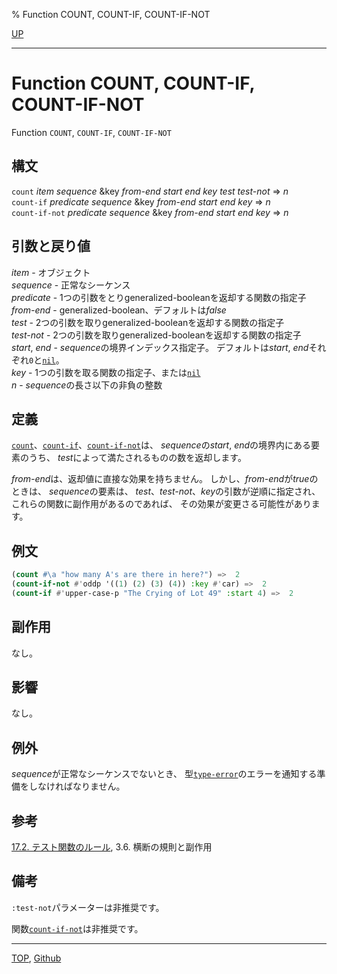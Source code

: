 % Function COUNT, COUNT-IF, COUNT-IF-NOT

[UP](17.3.html)  

---

# Function **COUNT, COUNT-IF, COUNT-IF-NOT**


Function `COUNT`, `COUNT-IF`, `COUNT-IF-NOT`


## 構文

`count` *item* *sequence* &key *from-end* *start* *end* *key* *test* *test-not* => *n*  
`count-if` *predicate* *sequence* &key *from-end* *start* *end* *key* => *n*  
`count-if-not` *predicate* *sequence* &key *from-end* *start* *end* *key* => *n*


## 引数と戻り値

*item* - オブジェクト  
*sequence* - 正常なシーケンス  
*predicate* - 1つの引数をとりgeneralized-booleanを返却する関数の指定子  
*from-end* - generalized-boolean、デフォルトは*false*  
*test* - 2つの引数を取りgeneralized-booleanを返却する関数の指定子  
*test-not* - 2つの引数を取りgeneralized-booleanを返却する関数の指定子  
*start*, *end* - *sequence*の境界インデックス指定子。
デフォルトは*start*, *end*それぞれ`0`と[`nil`](5.3.nil-variable.html)。  
*key* - 1つの引数を取る関数の指定子、または[`nil`](5.3.nil-variable.html)  
*n* - *sequence*の長さ以下の非負の整数


## 定義

[`count`](17.3.count.html)、[`count-if`](17.3.count.html)、[`count-if-not`](17.3.count.html)は、
*sequence*の*start*, *end*の境界内にある要素のうち、
*test*によって満たされるものの数を返却します。

*from-end*は、返却値に直接な効果を持ちません。
しかし、*from-end*が*true*のときは、
*sequence*の要素は、
*test*、*test-not*、*key*の引数が逆順に指定され、
これらの関数に副作用があるのであれば、
その効果が変更さる可能性があります。


## 例文

```lisp
(count #\a "how many A's are there in here?") =>  2
(count-if-not #'oddp '((1) (2) (3) (4)) :key #'car) =>  2
(count-if #'upper-case-p "The Crying of Lot 49" :start 4) =>  2 
```


## 副作用

なし。


## 影響

なし。


## 例外

*sequence*が正常なシーケンスでないとき、
型[`type-error`](4.4.type-error.html)のエラーを通知する準備をしなければなりません。


## 参考

[17.2. テスト関数のルール](17.2.html),
3.6. 横断の規則と副作用


## 備考

`:test-not`パラメーターは非推奨です。

関数[`count-if-not`](17.3.count.html)は非推奨です。


---
[TOP](index.html),  [Github](https://github.com/nptcl/npt-japanese)

